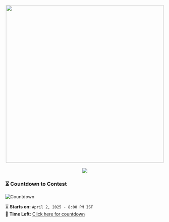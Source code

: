 <p align="center">
  <img src="https://cdn.codechef.com/download/small-banner/START180D/1743499726.png" width="500"><br><br>
  <a href="https://www.codechef.com/START180D">
    <img src="https://img.shields.io/badge/CodeChef-START180D-blue?style=for-the-badge">
  </a>
</p>

### ⏳ Countdown to Contest  
![Countdown](https://img.shields.io/static/v1?label=Contest&message=START180D&color=blue)  

⏳ **Starts on:** `April 2, 2025 - 8:00 PM IST`  
📅 **Time Left:** [Click here for countdown](https://www.timeanddate.com/countdown/generic?p0=176&iso=20250402T20&msg=CodeChef%20START180D)  
